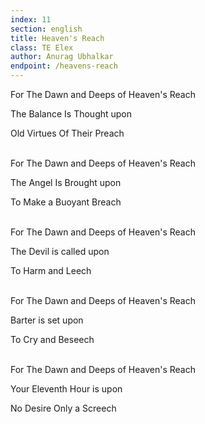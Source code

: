 ```yaml
---
index: 11
section: english
title: Heaven's Reach
class: TE Elex
author: Anurag Ubhalkar
endpoint: /heavens-reach
---
```


For The Dawn and Deeps of Heaven's Reach

The Balance Is Thought upon

Old Virtues Of Their Preach<br><br>

For The Dawn and Deeps of Heaven's Reach

The Angel Is Brought upon

To Make a Buoyant Breach<br><br>

For The Dawn and Deeps of Heaven's Reach

The Devil is called upon

To Harm and Leech<br><br>

For The Dawn and Deeps of Heaven's Reach

Barter is set upon

To Cry and Beseech<br><br>

For The Dawn and Deeps of Heaven's Reach

Your Eleventh Hour is upon

No Desire Only a Screech<br><br>
